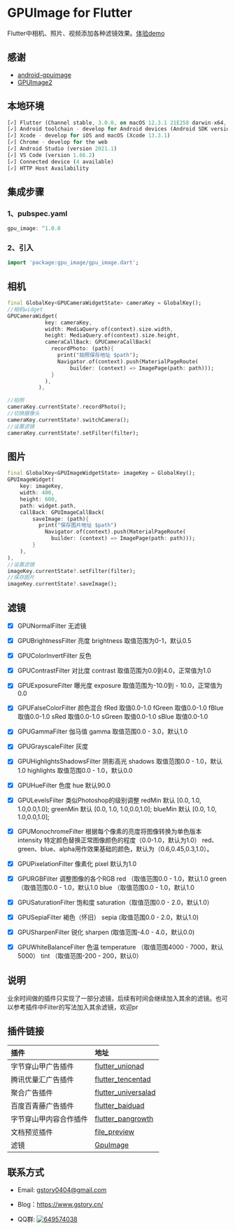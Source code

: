 # GPUImage for Flutter

Flutter中相机、照片、视频添加各种滤镜效果。[体验demo](https://www.pgyer.com/29vy)

## 感谢
- [android-gpuimage](https://github.com/cats-oss/android-gpuimage)
- [GPUImage2](https://github.com/BradLarson/GPUImage2)



## 本地环境
```dart
[✓] Flutter (Channel stable, 3.0.0, on macOS 12.3.1 21E258 darwin-x64, locale zh-Hans-CN)
[✓] Android toolchain - develop for Android devices (Android SDK version 33.0.0-rc1)
[✓] Xcode - develop for iOS and macOS (Xcode 13.3.1)
[✓] Chrome - develop for the web
[✓] Android Studio (version 2021.1)
[✓] VS Code (version 1.66.2)
[✓] Connected device (4 available)
[✓] HTTP Host Availability
```

## 集成步骤

### 1、pubspec.yaml
```dart
gpu_image: ^1.0.0
```

### 2、引入
```dart
import 'package:gpu_image/gpu_image.dart';
```

## 相机
```dart
final GlobalKey<GPUCameraWidgetState> cameraKey = GlobalKey();
//相机widget
GPUCameraWidget(
            key: cameraKey,
            width: MediaQuery.of(context).size.width,
            height: MediaQuery.of(context).size.height,
            cameraCallBack: GPUCameraCallBack(
              recordPhoto: (path){
                print("拍照保存地址 $path");
                Navigator.of(context).push(MaterialPageRoute(
                    builder: (context) => ImagePage(path: path)));
              }
            ),
          ),

//拍照
cameraKey.currentState?.recordPhoto();
//切换摄像头
cameraKey.currentState?.switchCamera();
//设置滤镜
cameraKey.currentState?.setFilter(filter);
```

## 图片
```dart
final GlobalKey<GPUImageWidgetState> imageKey = GlobalKey();
GPUImageWidget(
    key: imageKey,
    width: 400,
    height: 600,
    path: widget.path,
    callBack: GPUImageCallBack(
        saveImage: (path){
          print("保存图片地址 $path")
            Navigator.of(context).push(MaterialPageRoute(
              builder: (context) => ImagePage(path: path)));
        }
    ),
),
//设置滤镜
imageKey.currentState?.setFilter(filter);
//保存图片
imageKey.currentState?.saveImage();
```

## 滤镜

- [x] GPUNormalFilter
  无滤镜

- [x] GPUBrightnessFilter 
  亮度
  brightness 取值范围为0-1，默认0.5

- [x] GPUColorInvertFilter
  反色

- [x] GPUContrastFilter
  对比度
  contrast 取值范围为0.0到4.0，正常值为1.0

- [x] GPUExposureFilter
  曝光度
  exposure 取值范围为-10.0到 - 10.0，正常值为0.0

- [x] GPUFalseColorFilter
  颜色混合
  fRed 取值0.0-1.0
  fGreen 取值0.0-1.0
  fBlue 取值0.0-1.0
  sRed 取值0.0-1.0
  sGreen 取值0.0-1.0
  sBlue 取值0.0-1.0

- [x] GPUGammaFilter
  伽马值
  gamma 取值范围0.0 - 3.0，默认1.0

- [x] GPUGrayscaleFilter
  灰度

- [x] GPUHighlightsShadowsFilter
  阴影高光
  shadows 取值范围0.0 - 1.0，默认1.0
  highlights 取值范围0.0 - 1.0，默认0.0

- [x] GPUHueFilter
  色度
  hue 默认90.0

- [x] GPULevelsFilter
  类似Photoshop的级别调整
  redMin 默认 [0.0, 1.0, 1.0,0.0,1.0];
  greenMin 默认 [0.0, 1.0, 1.0,0.0,1.0];
  blueMin 默认 [0.0, 1.0, 1.0,0.0,1.0];

- [x] GPUMonochromeFilter
  根据每个像素的亮度将图像转换为单色版本
  intensity 特定颜色替换正常图像颜色的程度（0.0-1.0，默认为1.0）
  red、green、blue、alpha用作效果基础的颜色，默认为（0.6,0.45,0.3,1.0）。

- [x] GPUPixelationFilter
  像素化
  pixel 默认为1.0

- [x] GPURGBFilter
  调整图像的各个RGB
  red （取值范围0.0 - 1.0，默认1.0
  green （取值范围0.0 - 1.0，默认1.0
  blue （取值范围0.0 - 1.0，默认1.0

- [x] GPUSaturationFilter
  饱和度
  saturation（取值范围0.0 - 2.0，默认1.0）

- [x] GPUSepiaFilter
  褐色（怀旧）
  sepia (取值范围0.0 - 2.0，默认1.0)

- [x] GPUSharpenFilter
  锐化
  sharpen (取值范围-4.0 - 4.0，默认0.0)

- [x] GPUWhiteBalanceFilter
  色温
  temperature （取值范围4000 - 7000，默认5000）
  tint （取值范围-200 - 200，默认0）

## 说明
  业余时间做的插件只实现了一部分滤镜，后续有时间会继续加入其余的滤镜。也可以参考插件中Filter的写法加入其余滤镜，欢迎pr

## 插件链接

|插件|地址|
|:----|:----|
|字节穿山甲广告插件|[flutter_unionad](https://github.com/gstory0404/flutter_unionad)|
|腾讯优量汇广告插件|[flutter_tencentad](https://github.com/gstory0404/flutter_tencentad)|
|聚合广告插件|[flutter_universalad](https://github.com/gstory0404/flutter_universalad)|
|百度百青藤广告插件|[flutter_baiduad](https://github.com/gstory0404/flutter_baiduad)|
|字节穿山甲内容合作插件|[flutter_pangrowth](https://github.com/gstory0404/flutter_pangrowth)|
|文档预览插件|[file_preview](https://github.com/gstory0404/file_preview)|
|滤镜|[GpuImage](https://github.com/gstory0404/gpu_image)|

## 联系方式
* Email: gstory0404@gmail.com
* Blog：https://www.gstory.cn/

* QQ群: <a target="_blank" href="https://qm.qq.com/cgi-bin/qm/qr?k=4j2_yF1-pMl58y16zvLCFFT2HEmLf6vQ&jump_from=webapi"><img border="0" src="//pub.idqqimg.com/wpa/images/group.png" alt="649574038" title="flutter交流"></a>

